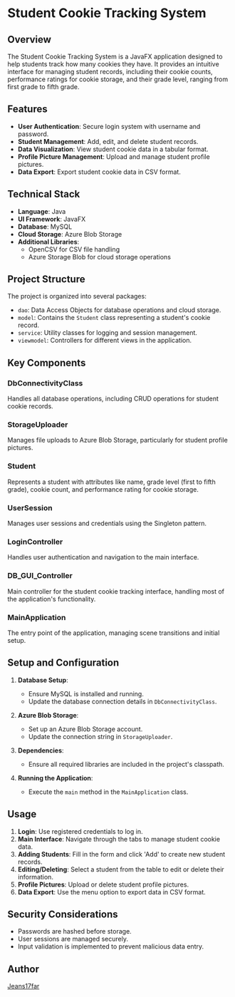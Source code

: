 # Student Cookie Tracking System

## Overview

The Student Cookie Tracking System is a JavaFX application designed to help students track how many cookies they have. It provides an intuitive interface for managing student records, including their cookie counts, performance ratings for cookie storage, and their grade level, ranging from first grade to fifth grade.

## Features

- **User Authentication**: Secure login system with username and password.
- **Student Management**: Add, edit, and delete student records.
- **Data Visualization**: View student cookie data in a tabular format.
- **Profile Picture Management**: Upload and manage student profile pictures.
- **Data Export**: Export student cookie data in CSV format.

## Technical Stack

- **Language**: Java
- **UI Framework**: JavaFX
- **Database**: MySQL
- **Cloud Storage**: Azure Blob Storage
- **Additional Libraries**:
    - OpenCSV for CSV file handling
    - Azure Storage Blob for cloud storage operations

## Project Structure

The project is organized into several packages:

- `dao`: Data Access Objects for database operations and cloud storage.
- `model`: Contains the `Student` class representing a student's cookie record.
- `service`: Utility classes for logging and session management.
- `viewmodel`: Controllers for different views in the application.

## Key Components

### DbConnectivityClass

Handles all database operations, including CRUD operations for student cookie records.

### StorageUploader

Manages file uploads to Azure Blob Storage, particularly for student profile pictures.

### Student

Represents a student with attributes like name, grade level (first to fifth grade), cookie count, and performance rating for cookie storage.

### UserSession

Manages user sessions and credentials using the Singleton pattern.

### LoginController

Handles user authentication and navigation to the main interface.

### DB_GUI_Controller

Main controller for the student cookie tracking interface, handling most of the application's functionality.

### MainApplication

The entry point of the application, managing scene transitions and initial setup.

## Setup and Configuration

1. **Database Setup**:
    - Ensure MySQL is installed and running.
    - Update the database connection details in `DbConnectivityClass`.

2. **Azure Blob Storage**:
    - Set up an Azure Blob Storage account.
    - Update the connection string in `StorageUploader`.

3. **Dependencies**:
    - Ensure all required libraries are included in the project's classpath.

4. **Running the Application**:
    - Execute the `main` method in the `MainApplication` class.

## Usage

1. **Login**: Use registered credentials to log in.
2. **Main Interface**: Navigate through the tabs to manage student cookie data.
3. **Adding Students**: Fill in the form and click 'Add' to create new student records.
4. **Editing/Deleting**: Select a student from the table to edit or delete their information.
5. **Profile Pictures**: Upload or delete student profile pictures.
6. **Data Export**: Use the menu option to export data in CSV format.

## Security Considerations

- Passwords are hashed before storage.
- User sessions are managed securely.
- Input validation is implemented to prevent malicious data entry.

## Author

[Jeans17far](https://github.com/Jeans17far)
